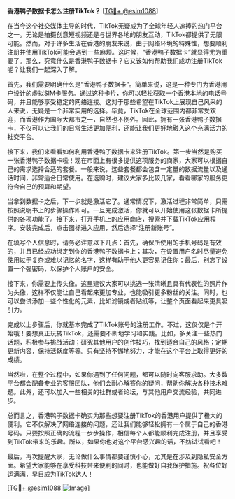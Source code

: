 **香港鸭子数据卡怎么注册TikTok？** [[TG💪+ @esim1088](https://t.me/s/esim1088)]

在当今这个社交媒体主导的时代，TikTok无疑成为了全球年轻人追捧的热门平台之一。无论是拍摄创意短视频还是与世界各地的朋友互动，TikTok都提供了无限可能。然而，对于许多生活在香港的朋友来说，由于网络环境的特殊性，想要顺利注册并使用TikTok可能会遇到一些麻烦。这时候，“香港鸭子数据卡”就显得尤为重要了。那么，究竟什么是香港鸭子数据卡？它又该如何帮助我们成功注册TikTok呢？让我们一起深入了解。

首先，我们需要明确什么是“香港鸭子数据卡”。简单来说，这是一种专门为香港用户设计的虚拟SIM卡服务。通过这种卡片，你可以轻松获取一个香港本地的电话号码，并且能够享受稳定的网络连接。这对于那些希望在TikTok上展现自己风采的人来说，无疑是一个非常实用的选择。毕竟，TikTok在全球范围内都非常受欢迎，而香港作为国际大都市之一，自然也不例外。因此，拥有一张香港鸭子数据卡，不仅可以让我们的日常生活更加便利，还能让我们更好地融入这个充满活力的社交平台。

接下来，我们来看看如何利用香港鸭子数据卡来注册TikTok。第一步当然是购买一张香港鸭子数据卡啦！现在市面上有很多提供这项服务的商家，大家可以根据自己的需求选择合适的套餐。一般来说，这些套餐都会包含一定量的数据流量以及通话时间，非常适合日常使用。在选购时，建议大家多比较几家，看看哪家的服务更符合自己的预算和期望。

当拿到数据卡之后，下一步就是激活它了。通常情况下，激活过程非常简单，只需按照说明书上的步骤操作即可。一旦完成激活，你就可以开始使用这张数据卡所提供的各项功能了。接下来，打开手机上的应用商店，搜索并下载TikTok应用程序。安装完成后，点击图标进入应用，然后选择“注册新账号”。

在填写个人信息时，请务必注意以下几点：首先，确保所使用的手机号码是有效的，并且已经成功绑定到你的香港鸭子数据卡上；其次，在设置用户名时尽量避免使用过于复杂或难以记忆的名字，这样有助于他人更容易记住你；最后，别忘了设置一个强密码，以保护个人账户的安全。

接下来，你需要上传头像。这里建议大家可以挑选一张清晰且具有代表性的照片作为头像，这样不仅能让自己看起来更加专业，也能吸引更多粉丝的关注。同时，也可以尝试添加一些个性化的元素，比如滤镜或者贴纸等，让整个页面看起来更具吸引力。

完成以上步骤后，你就基本完成了TikTok账号的注册工作。不过，这仅仅是个开始哦！要想真正玩转TikTok，还需要不断地学习和实践。比如，多关注一些热门话题，积极参与挑战活动；研究其他用户的创作技巧，找到适合自己的风格；定期更新内容，保持活跃度等等。只有坚持不懈地努力，才能在这个平台上取得更好的成绩。

当然啦，在整个过程中，如果你遇到了任何问题，都可以随时向客服求助。大多数平台都会配备专业的客服团队，他们会耐心解答你的疑问，帮助你解决各种技术难题。此外，还可以加入一些相关的社群或者论坛，与其他用户交流经验，共同进步。

总而言之，香港鸭子数据卡确实为那些想要注册TikTok的香港用户提供了极大的便利。它不仅解决了网络连接的问题，还让我们能够轻松拥有一个属于自己的香港号码。只要按照正确的流程一步步操作，相信每个人都能顺利完成注册，并且享受到TikTok带来的乐趣。所以，如果你也对这个平台感兴趣的话，不妨试试看吧！

最后，再次提醒大家，无论做什么事情都要谨慎小心，尤其是在涉及到隐私安全方面。希望大家能够在享受科技带来便利的同时，也能做好自我保护措施。祝各位好运满满，早日成为TikTok达人！

[[TG💪+ @esim1088](https://t.me/s/esim1088) ![Image](https://i.postimg.cc/4NQfJmqS/Snipaste-2025-05-13-00-14-12.png)]